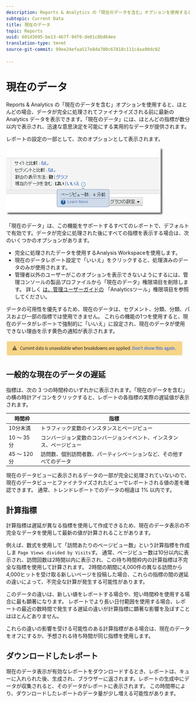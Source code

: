 ```yaml
---
description: Reports & Analytics の「現在のデータを含む」オプションを使用すると、ほとんどの場合、データが完全に処理されてファイナライズされる前に最新の Analytics データを表示できます。「現在のデータ」には、ほとんどの指標が数分以内で表示され、迅速な意思決定を可能にする実用的なデータが提供されます。
subtopic: Current Data
title: 現在のデータ
topic: Reports
uuid: 601d3695-be13-4b7f-9df0-de01c8bd64ee
translation-type: tm+mt
source-git-commit: 99ee24efaa517e8da700c67818c111c4aa90dc02

---
```



# 現在のデータ

Reports &amp; Analytics の「現在のデータを含む」オプションを使用すると、ほとんどの場合、データが完全に処理されてファイナライズされる前に最新の Analytics データを表示できます。「現在のデータ」には、ほとんどの指標が数分以内で表示され、迅速な意思決定を可能にする実用的なデータが提供されます。

レポートの設定の一部として、次のオプションとして表示されます。

![現在のデータのスクリーンショット](assets/current_data.png)

「現在のデータ」は、この機能をサポートするすべてのレポートで、デフォルトで有効です。データが完全に処理された後にすべての指標を表示する場合は、次のいくつかのオプションがあります。

* 完全に処理されたデータを使用するAnalysis Workspaceを使用します。
* 現在のデータレポート設定で「いいえ」をクリックすると、処理済みのデータのみが使用されます。
* 管理者以外のユーザーがこのオプションを表示できないようにするには、管理コンソールの製品プロファイルから「現在のデータ」権限項目を削除します。 詳しく [は、管理ユーザーガイドの](/help/admin/admin-console/permissions/analytics-tools.md) 「Analyticsツール」権限項目を参照してください。

データの可用性を優先するため、現在のデータは、セグメント、分類、分類、パスおよび一部の指標では使用できません。 これらの機能の1つを使用すると、現在のデータがレポートで強制的に「いいえ」に設定され、現在のデータが使用できない理由を示す黄色の通知が表示されます。

![現在のデータ通知](assets/current_data_notice.png)

## 一般的な現在のデータの遅延

指標は、次の 3 つの時間枠のいずれかに表示されます。「現在のデータを含む」の横の時計アイコンをクリックすると、レポートの各指標の実際の遅延値が表示されます。

| 時間枠 | 指標 |
| --- | --- |
| 10分未満 | トラフィック変数のインスタンスとページビュー |
| 10 ～ 35 分 | コンバージョン変数のコンバージョンイベント、インスタンス、ページビュー |
| 45 ～ 120 分 | 訪問数、個別訪問者数、パーティシペーションなど、その他すべてのデータ |

現在のデータビューに表示されるデータの一部が完全に処理されていないので、現在のデータビューとファイナライズされたビューでレポートされる値の差を確認できます。 通常、トレンドレポートでのデータの相違は 1% 以内です。

## 計算指標

計算指標は遅延が異なる指標を使用して作成できるため、現在のデータ表示の不完全なデータを使用して最新の値が計算されることがあります。

例えば、数式を使用して「訪問あたりのページビュー数」という計算指標を作成しま `Page Views divided by Visits`す。 通常、ページビュー数は10分以内に表示され、訪問回数は2時間以内に表示され、この待ち時間枠内の計算指標は不完全な指標を使用して計算されます。 2時間の期間に4,000件の異なる訪問から4,000ヒットを受け取る新しいページを投稿した場合、これらの指標の間の遅延の違いによって、不完全な計算が発生する可能性があります。

このデータの違いは、新しい値をレポートする場合や、短い時間枠を使用する場合に最も顕著になります。 レポートでより長い日付範囲を使用する場合、レポートの最近の数時間で発生する遅延の違いが計算指標に顕著な影響を及ぼすことはほとんどありません。

これらの違いの影響を受ける可能性のある計算指標がある場合は、現在のデータをオフにするか、予想される待ち時間が同じ指標を使用します。

## ダウンロードしたレポート

現在のデータ表示が有効なレポートをダウンロードするとき、レポートは、キューに入れられた後、生成され、ブラウザーに返されます。レポートの生成中にデータが収集されると、そのデータがレポートに表示されます。 この時間帯により、ダウンロードしたレポートのデータ量が少し増える可能性があります。
